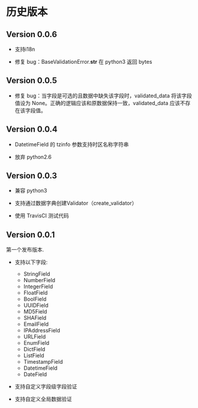 # 历史版本

## Version 0.0.6

- 支持i18n

- 修复 bug：BaseValidationError.__str__  在 python3 返回 bytes


## Version 0.0.5

- 修复 bug：当字段是可选的且数据中缺失该字段时，validated_data 将该字段值设为 None。正确的逻辑应该和原数据保持一致，validated_data 应该不存在该字段值。


## Version 0.0.4

- DatetimeField 的 tzinfo 参数支持时区名称字符串

- 放弃 python2.6


## Version 0.0.3

- 兼容 python3

- 支持通过数据字典创建Validator（create_validator）

- 使用 TravisCI 测试代码

## Version 0.0.1

第一个发布版本.

- 支持以下字段:

    - StringField
    - NumberField
    - IntegerField
    - FloatField
    - BoolField
    - UUIDField
    - MD5Field
    - SHAField
    - EmailField
    - IPAddressField
    - URLField
    - EnumField
    - DictField
    - ListField
    - TimestampField
    - DatetimeField
    - DateField

- 支持自定义字段级字段验证

- 支持自定义全局数据验证